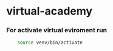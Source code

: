 # virtual-academy

### For activate virtual eviroment run

```Bash
    source venv/bin/activate

```